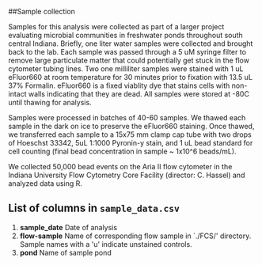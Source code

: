 ##Sample collection

Samples for this analysis were collected as part of a larger project evaluating microbial communities in freshwater ponds throughout south central Indiana. Briefly, one liter water samples were collected and brought back to the lab. Each sample was passed through a 5 uM syringe filter to remove large particulate matter that could potentially get stuck in the flow cytometer tubing lines. Two one milliliter samples were stained with 1 uL eFluor660 at room temperature for 30 minutes prior to fixation with 13.5 uL 37% Formalin. eFluor660 is a fixed viablity dye that stains cells with non-intact walls indicating that they are dead. All samples were stored at -80C until thawing for analysis.

Samples were processed in batches of 40-60 samples. We thawed each sample in the dark on ice to preserve the eFluor660 staining. Once thawed, we transferred each sample to a 15x75 mm clamp cap tube with two drops of Hoeschst 33342, 5uL 1:1000 Pyronin-y stain, and 1 uL bead standard for cell counting (final bead concentration in sample ~ 1x10^6 beads/mL).   

We collected 50,000 bead events on the Aria II flow cytometer in the Indiana University Flow Cytometry Core Facility (director: C. Hassel) and analyzed data using R. 

## List of columns in `sample_data.csv`

1. **sample_date** Date of analysis
2. **flow-sample** Name of corresponding flow sample in `./FCS/' directory. Sample names with a 'u' indicate unstained controls. 
3. **pond** Name of sample pond
